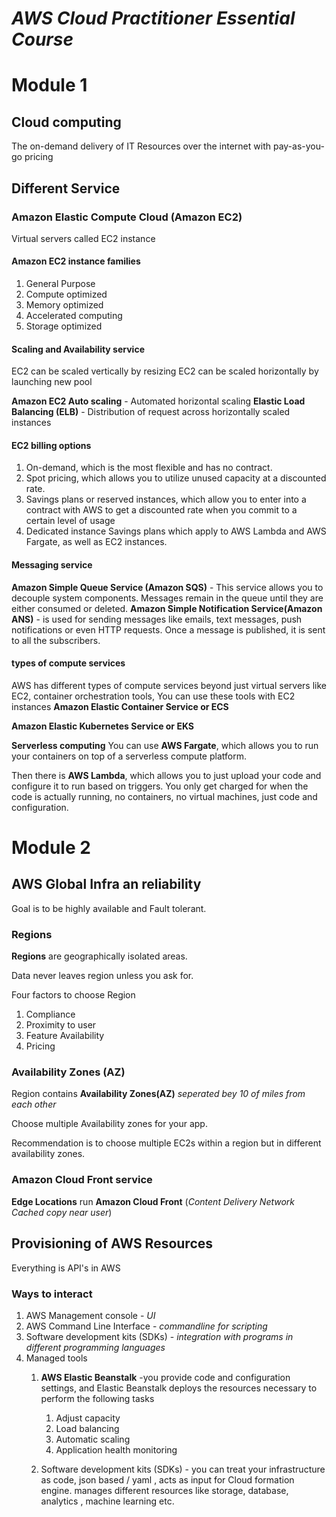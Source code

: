 # _AWS Cloud Practitioner Essential Course_

# Module 1

## Cloud computing
The on-demand delivery of IT Resources over the internet with pay-as-you-go pricing


## Different Service

### Amazon Elastic Compute Cloud (Amazon EC2)
Virtual servers called EC2 instance

#### Amazon EC2 instance families
1. General Purpose
2. Compute optimized
3. Memory optimized
4. Accelerated computing
5. Storage optimized


#### Scaling and Availability service

EC2 can be scaled vertically by resizing 
EC2 can be scaled horizontally by launching new pool


**Amazon EC2 Auto scaling** - Automated horizontal scaling
**Elastic Load Balancing (ELB)** - Distribution of request across horizontally scaled instances


#### EC2 billing options

1. On-demand, which is the most flexible and has no contract. 
2. Spot pricing, which allows you to utilize unused capacity at a discounted rate. 
3. Savings plans or reserved instances, which allow you to enter into a contract with AWS to get a discounted rate when you commit to a certain level of usage 
4. Dedicated instance Savings plans which apply to AWS Lambda and AWS Fargate, as well as EC2 instances.


#### Messaging service
**Amazon Simple Queue Service (Amazon SQS)** - This service allows you to decouple system components. Messages remain in the queue until they are either consumed or deleted. 
**Amazon Simple Notification Service(Amazon ANS)** -  is used for sending messages like emails, text messages, push notifications or even HTTP requests. Once a message is published, it is sent to all the subscribers.


#### types of compute services

AWS has different types of compute services beyond just virtual servers like EC2, container orchestration tools, You can use these tools with EC2 instances
**Amazon Elastic Container Service or ECS**

**Amazon Elastic Kubernetes Service or EKS**


**Serverless computing**
 You can use **AWS Fargate**, which allows you to run your containers on top of a serverless compute platform. 

Then there is **AWS Lambda**, which allows you to just upload your code and configure it to run based on triggers. You only get charged for when the code is actually running, no containers, no virtual machines, just code and configuration. 


# Module 2

## AWS Global Infra an reliability

Goal is to be highly available and Fault tolerant.

### Regions
**Regions** are geographically isolated areas.

Data never leaves region unless you ask for.

Four factors to choose Region
1. Compliance
2. Proximity to user
3. Feature Availability
4. Pricing

### Availability Zones (AZ)
Region contains **Availability Zones(AZ)** _seperated bey 10 of miles from each other_

Choose multiple Availability zones for your app.

Recommendation is to choose multiple EC2s  within a region but in different availability zones.

### Amazon Cloud Front service
**Edge Locations** run **Amazon Cloud Front** (_Content Delivery Network Cached copy near user_) 

## Provisioning of AWS Resources

Everything is API's in AWS

### Ways to interact
1. AWS Management console - _UI_
2. AWS Command Line Interface - _commandline for scripting_
3. Software development kits (SDKs) - _integration with programs in different programming languages_
4. Managed tools 
   1. **AWS Elastic Beanstalk** -you provide code and configuration settings, and Elastic Beanstalk deploys the resources necessary to perform the following tasks 
      1. Adjust capacity 
      2. Load balancing 
      3. Automatic scaling 
      4. Application health monitoring
      
   2. Software development kits (SDKs) - you can treat your infrastructure as code, json based / yaml , acts as input for Cloud formation engine. manages different resources like storage, database, analytics , machine learning etc.